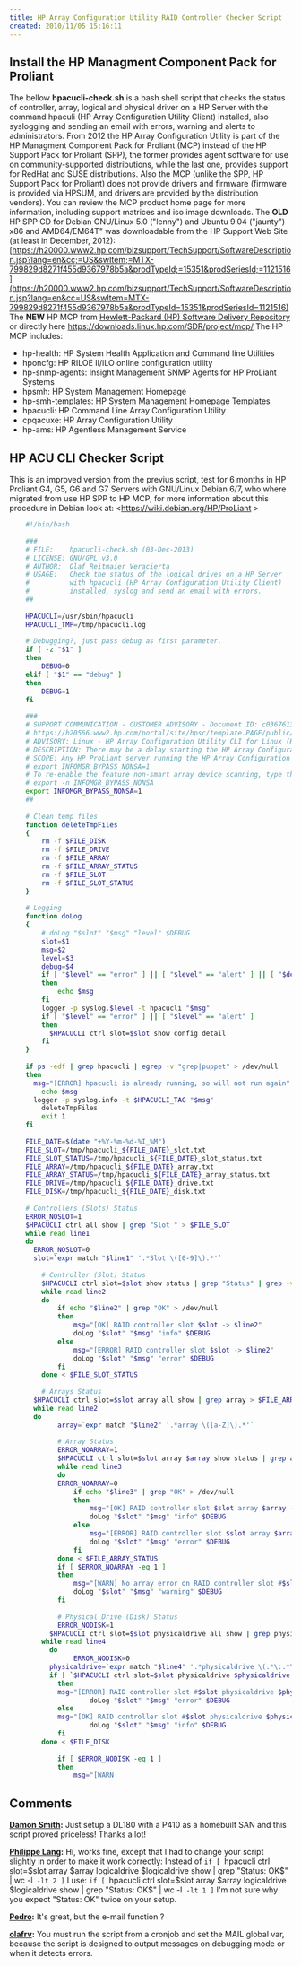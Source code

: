 ```yaml
---
title: HP Array Configuration Utility RAID Controller Checker Script
created: 2010/11/05 15:16:11
---
```


## Install the HP Managment Component Pack for Proliant

The bellow **hpacucli-check.sh** is a bash shell script that checks the status of controller, array, logical and physical driver on a HP Server with the command hpaculi (HP Array Configuration Utility Client) installed, also syslogging and sending an email with errors, warning and alerts to administrators. From 2012 the HP Array Configuration Utility is part of the HP Managment Component Pack for Proliant (MCP) instead of the HP Support Pack for Proliant (SPP), the former provides agent software for use on community-supported distributions, while the last one, provides support for RedHat and SUSE distributions. Also the MCP (unlike the SPP, HP Support Pack for Proliant) does not provide drivers and firmware (firmware is provided via HPSUM, and drivers are provided by the distribution vendors). You can review the MCP product home page for more information, including support matrices and iso image downloads. The **OLD** HP SPP CD for Debian GNU/Linux 5.0 ("lenny") and Ubuntu 9.04 ("jaunty") x86 and AMD64/EM64T" was downloadable from the HP Support Web Site (at least in December, 2012): [https://h20000.www2.hp.com/bizsupport/TechSupport/SoftwareDescription.jsp?lang=en&cc;=US&swItem;=MTX-799829d8271f455d9367978b5a&prodTypeId;=15351&prodSeriesId;=1121516](https://h20000.www2.hp.com/bizsupport/TechSupport/SoftwareDescription.jsp?lang=en&cc=US&swItem=MTX-799829d8271f455d9367978b5a&prodTypeId=15351&prodSeriesId=1121516) The **NEW** HP MCP from [Hewlett-Packard (HP) Software Delivery Repository]( https://downloads.linux.hp.com/SDR/) or directly here <https://downloads.linux.hp.com/SDR/project/mcp/> The HP MCP includes: 

  * hp-health: HP System Health Application and Command line Utilities
  * hponcfg: HP RILOE II/iLO online configuration utility
  * hp-snmp-agents: Insight Management SNMP Agents for HP ProLiant Systems
  * hpsmh: HP System Management Homepage
  * hp-smh-templates: HP System Management Homepage Templates
  * hpacucli: HP Command Line Array Configuration Utility
  * cpqacuxe: HP Array Configuration Utility
  * hp-ams: HP Agentless Management Service

## HP ACU CLI Checker Script

This is an improved version from the previus script, test for 6 months in HP Proliant G4, G5, G6 and G7 Servers with GNU/Linux Debian 6/7, who where migrated from use HP SPP to HP MCP, for more information about this procedure in Debian look at: <https://wiki.debian.org/HP/ProLiant >

```bash
    #!/bin/bash
    
    ###
    # FILE:    hpacucli-check.sh (03-Dec-2013)
    # LICENSE: GNU/GPL v3.0
    # AUTHOR:  Olaf Reitmaier Veracierta  
    # USAGE:   Check the status of the logical drives on a HP Server 
    #          with hpacucli (HP Array Configuration Utility Client)
    #          installed, syslog and send an email with errors.
    ##
    
    HPACUCLI=/usr/sbin/hpacucli
    HPACUCLI_TMP=/tmp/hpacucli.log
    
    # Debugging?, just pass debug as first parameter.
    if [ -z "$1" ]
    then
    	DEBUG=0
    elif [ "$1" == "debug" ]
    then
    	DEBUG=1
    fi
    
    ###
    # SUPPORT COMMUNICATION - CUSTOMER ADVISORY - Document ID: c03676138 - Version: 1
    # https://h20566.www2.hp.com/portal/site/hpsc/template.PAGE/public/kb/docDisplay/?sp4ts.oid=3924066&spf;_p.tpst=kbDocDisplay&spf;_p.prp_kbDocDisplay=wsrp-navigationalState%3DdocId%253Demr_na-c03676138-1%257CdocLocale%253D%257CcalledBy%253D&javax.portlet.begCacheTok;=com.vignette.cachetoken&javax.portlet.endCacheTok;=com.vignette.cachetoken
    # ADVISORY: Linux - HP Array Configuration Utility CLI for Linux (Hpacucli) Version 9.00 (Or Later) Is Delayed in Responding if Storage That Is Not Connected to Local Smart Array Controller Is Configured With Multiple LUNs
    # DESCRIPTION: There may be a delay starting the HP Array Configuration Utility CLI for Linux (hpacucli) Version 9.00 (or later) on an HP ProLiant server configured to detect multiple LUNs connected via Fibre or iSCSI storage. In addition, there may be times that certain commands will delay in operating. This occurs because functionality was added to the ACU to discover HP branded Solid State Drives (SSD) that are not connected to the HP Smart Array controllers. 
    # SCOPE: Any HP ProLiant server running the HP Array Configuration Utility CLI for Linux (hpacucli) Version 9.00 (or later) configured to detect multiple LUNs connected via Fibre or iSCSI storage. As a workaround, to prevent the delay from occurring when accessing local storage, type the following command: 
    # export INFOMGR_BYPASS_NONSA=1
    # To re-enable the feature non-smart array device scanning, type the following command.
    # export -n INFOMGR_BYPASS_NONSA
    export INFOMGR_BYPASS_NONSA=1
    ##
    
    # Clean temp files
    function deleteTmpFiles
    {
    	rm -f $FILE_DISK
    	rm -f $FILE_DRIVE
    	rm -f $FILE_ARRAY
    	rm -f $FILE_ARRAY_STATUS
    	rm -f $FILE_SLOT
    	rm -f $FILE_SLOT_STATUS
    }
    
    # Logging 
    function doLog
    {
    	# doLog "$slot" "$msg" "level" $DEBUG
    	slot=$1
    	msg=$2
    	level=$3
    	debug=$4
    	if [ "$level" == "error" ] || [ "$level" == "alert" ] || [ "$debug" == "1" ]
    	then
    		echo $msg
    	fi
    	logger -p syslog.$level -t hpacucli "$msg"
    	if [ "$level" == "error" ] || [ "$level" == "alert" ]
    	then
    	  $HPACUCLI ctrl slot=$slot show config detail
    	fi
    }
    
    if ps -edf | grep hpacucli | egrep -v "grep|puppet" > /dev/null
    then
      msg="[ERROR] hpacucli is already running, so will not run again"
    	echo $msg
      logger -p syslog.info -t $HPACUCLI_TAG "$msg"
    	deleteTmpFiles
    	exit 1
    fi
    
    FILE_DATE=$(date "+%Y-%m-%d-%I_%M")
    FILE_SLOT=/tmp/hpacucli_${FILE_DATE}_slot.txt
    FILE_SLOT_STATUS=/tmp/hpacucli_${FILE_DATE}_slot_status.txt
    FILE_ARRAY=/tmp/hpacucli_${FILE_DATE}_array.txt
    FILE_ARRAY_STATUS=/tmp/hpacucli_${FILE_DATE}_array_status.txt
    FILE_DRIVE=/tmp/hpacucli_${FILE_DATE}_drive.txt
    FILE_DISK=/tmp/hpacucli_${FILE_DATE}_disk.txt
    
    # Controllers (Slots) Status
    ERROR_NOSLOT=1
    $HPACUCLI ctrl all show | grep "Slot " > $FILE_SLOT
    while read line1
    do
      ERROR_NOSLOT=0
      slot=`expr match "$line1" '.*Slot \([0-9]\).*'`
    
    	# Controller (Slot) Status
    	$HPACUCLI ctrl slot=$slot show status | grep "Status" | grep -v "Not Configured" > $FILE_SLOT_STATUS
    	while read line2		
    	do
    		if echo "$line2" | grep "OK" > /dev/null
    		then
    			msg="[OK] RAID controller slot $slot -> $line2"
    			doLog "$slot" "$msg" "info" $DEBUG
    		else
    			msg="[ERROR] RAID controller slot $slot -> $line2"
    			doLog "$slot" "$msg" "error" $DEBUG
    		fi
    	done < $FILE_SLOT_STATUS
    
    	# Arrays Status
      $HPACUCLI ctrl slot=$slot array all show | grep array > $FILE_ARRAY
      while read line2
      do
    		array=`expr match "$line2" '.*array \([a-Z]\).*'`
    
    		# Array Status
    		ERROR_NOARRAY=1
    		$HPACUCLI ctrl slot=$slot array $array show status | grep array > $FILE_ARRAY_STATUS
    		while read line3		
    		do
        	ERROR_NOARRAY=0
    			if echo "$line3" | grep "OK" > /dev/null
    			then
    			 	msg="[OK] RAID controller slot $slot array $array -> $line3"
    				doLog "$slot" "$msg" "info" $DEBUG
    			else
    				msg="[ERROR] RAID controller slot $slot array $array -> $line3"
    				doLog "$slot" "$msg" "error" $DEBUG
    			fi
    		done < $FILE_ARRAY_STATUS
    		if [ $ERROR_NOARRAY -eq 1 ]
    		then
    			msg="[WARN] No array error on RAID controller slot #$slot"
    			doLog "$slot" "$msg" "warning" $DEBUG
    		fi
    		
    		# Physical Drive (Disk) Status
    		ERROR_NODISK=1
     	  $HPACUCLI ctrl slot=$slot physicaldrive all show | grep physicaldrive > $FILE_DISK
        while read line4
     	  do
    			ERROR_NODISK=0
          physicaldrive=`expr match "$line4" '.*physicaldrive \(.*\:.*\:.*\) ('`
       	  if [ `$HPACUCLI ctrl slot=$slot physicaldrive $physicaldrive show | grep "Status: OK" | wc -l` -eq 0 ]
     	    then
            msg="[ERROR] RAID controller slot #$slot physicaldrive $physicaldrive -> $line4"
    				doLog "$slot" "$msg" "error" $DEBUG
     	    else
            msg="[OK] RAID controller slot #$slot physicaldrive $physicaldrive -> $line4"
    				doLog "$slot" "$msg" "info" $DEBUG
     	    fi
        done < $FILE_DISK
    
    		if [ $ERROR_NODISK -eq 1 ]
    		then
    			msg="[WARN

```

## Comments

**[Damon Smith](#3801 "2011-04-02 03:53:17"):** Just setup a DL180 with a P410 as a homebuilt SAN and this script proved priceless! Thanks a lot!

**[Philippe Lang](#5568 "2012-12-21 08:49:41"):** Hi, works fine, except that I had to change your script slightly in order to make it work correctly: Instead of `if [ `hpacucli ctrl slot=$slot array $array logicaldrive $logicaldrive show | grep "Status: OK$" | wc -l` -lt 2 ]` I use: `if [ `hpacucli ctrl slot=$slot array $array logicaldrive $logicaldrive show | grep "Status: OK$" | wc -l` -lt 1 ]` I'm not sure why you expect "Status: OK" twice on your setup.

**[Pedro](#8771 "2014-06-04 05:40:53"):** It's great, but the e-mail function ?

**[olafrv](#9398 "2014-09-14 18:36:09"):** You must run the script from a cronjob and set the MAIL global var, because the script is designed to output messages on debugging mode or when it detects errors.